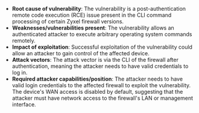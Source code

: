 - **Root cause of vulnerability**: The vulnerability is a post-authentication remote code execution (RCE) issue present in the CLI command processing of certain Zyxel firewall versions.
- **Weaknesses/vulnerabilities present**: The vulnerability allows an authenticated attacker to execute arbitrary operating system commands remotely.
- **Impact of exploitation**: Successful exploitation of the vulnerability could allow an attacker to gain control of the affected device.
- **Attack vectors**: The attack vector is via the CLI of the firewall after authentication, meaning the attacker needs to have valid credentials to log in.
- **Required attacker capabilities/position**: The attacker needs to have valid login credentials to the affected firewall to exploit the vulnerability. The device's WAN access is disabled by default, suggesting that the attacker must have network access to the firewall's LAN or management interface.